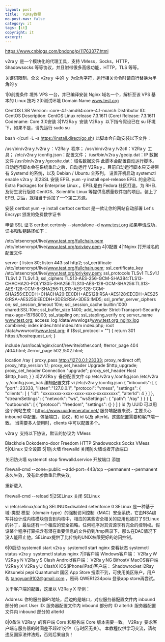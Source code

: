 ```yaml
---
layout: post
title:  V2Ray教程
no-post-nav: false
category: it
tags: [it]
copyright: it
excerpt: 
---
```


https://www.cnblogs.com/bndong/p/11763377.html


v2raｙ 是一个模块化的代理工具，支持 VMess，Socks，HTTP，Shadowsocks 等等协议，并且附带很多高级功能，HTTP，TLS 等等。

关键词限制，全文 v2raｙ 中的 ｙ 为全角字符，运行相关命令时请自行替换为半角的 y

1|0前提条件
境外 VPS 一台，并已编译安装 Nginx
域名一个，解析至该 VPS
基本的 Linux 技巧
2|0测试环境
Domain Name
www.test.org

CentOS
LSB Version:    :core-4.1-amd64:core-4.1-noarch
Distributor ID: CentOS
Description:    CentOS Linux release 7.3.1611 (Core)
Release:    7.3.1611
Codename:   Core
3|0安装
3|1V2Raｙ
安装 V2Raｙ
以下指令假设已在 su 环境下，如果不是，请先运行 sudo su

bash <(curl -L -s https://install.direct/go.sh)
此脚本会自动安装以下文件：

/usr/bin/v2raｙ/v2raｙ：V2Raｙ 程序；
/usr/bin/v2raｙ/v2ctl：V2Raｙ 工具；
/etc/v2raｙ/config.json：配置文件；
/usr/bin/v2raｙ/geoip.dat：IP 数据文件
/usr/bin/v2raｙ/geosite.dat：域名数据文件 此脚本会配置自动运行脚本。自动运行脚本会在系统重启之后，自动运行 V2Raｙ。目前自动运行脚本只支持带有 Systemd 的系统，以及 Debian / Ubuntu 全系列。
设置开机启动
systemctl enable v2raｙ
3|2SSL
安装 EPEL
yum -y install epel-release
EPEL 的全称叫 Extra Packages for Enterprise Linux 。EPEL是由 Fedora 社区打造，为 RHEL 及衍生发行版如 CentOS、Scientific Linux 等提供高质量软件包的项目。装上了 EPEL 之后，就相当于添加了一个第三方源。

安装 certbot
yum -y install certbot
certbot 是一款让你的网站自动部署 Let's Encrypt 颁发的免费数字证书

申请 SSL 证书
certbot certonly --standalone -d www.test.org
如果申请成功，证书和私钥路径如下：

/etc/letsencrypt/live/www.test.org/fullchain.pem
/etc/letsencrypt/live/www.test.org/privkey.pem
4|0配置
4|1Nginx
打开域名的配置文件

server {
  listen 80;
  listen 443 ssl http2;
  ssl_certificate /etc/letsencrypt/live/www.test.org/fullchain.pem;
  ssl_certificate_key /etc/letsencrypt/live/www.test.org/privkey.pem;
  ssl_protocols TLSv1 TLSv1.1 TLSv1.2 TLSv1.3;
  ssl_ciphers TLS13-AES-256-GCM-SHA384:TLS13-CHACHA20-POLY1305-SHA256:TLS13-AES-128-GCM-SHA256:TLS13-AES-128-CCM-8-SHA256:TLS13-AES-128-CCM-SHA256:EECDH+CHACHA20:EECDH+AES128:RSA+AES128:EECDH+AES256:RSA+AES256:EECDH+3DES:RSA+3DES:!MD5;
  ssl_prefer_server_ciphers on;
  ssl_session_timeout 10m;
  ssl_session_cache builtin:1000 shared:SSL:10m;
  ssl_buffer_size 1400;
  add_header Strict-Transport-Security max-age=15768000;
  ssl_stapling on;
  ssl_stapling_verify on;
  server_name www.test.org;
  access_log /data/wwwlogs/www.test.org_nginx.log combined;
  index index.html index.htm index.php;
  root /data/wwwroot/www.test.org;
  if ($ssl_protocol = "") { return 301 https://$host$request_uri; }

  include /usr/local/nginx/conf/rewrite/other.conf;
  #error_page 404 /404.html;
  #error_page 502 /502.html;

  location /ray {
    proxy_pass       http://127.0.0.1:23333;
    proxy_redirect             off;
    proxy_http_version         1.1;
    proxy_set_header Upgrade   $http_upgrade;
    proxy_set_header Connection "upgrade";
    proxy_set_header Host      $http_host;
  }
}
4|2V2Raｙ
备份配置文件
cp /etc/v2raｙ/config.json /etc/v2raｙ/config.json_bak
编辑配置文件
vi /etc/v2raｙ/config.json
{
  "inbounds": [
    {
      "port": 23333,
      "listen":"127.0.0.1",
      "protocol": "vmess",
      "settings": {
        "clients": [
          {
            "id": "xxxxxxxx-xxxx-xxxx-xxxx-xxxxxxxxx",
            "alterId": 4
          }
        ]
      },
      "streamSettings": {
        "network": "ws",
        "wsSettings": {
        "path": "/ray"
        }
      }
    }
  ],
  "outbounds": [
    {
      "protocol": "freedom",
      "settings": {}
    }
  ]
}
id 为 UUID 可以用这个网站生成：https://www.uuidgenerator.net/
服务端配置来说，主要关心 inbound 中配置，包括端口，协议，和 id 以及 alterId。这些配置需要和客户端一致。
当需要多人使用时，clients 中可以配置多个。

v2raｙ 支持以下协议，默认的协议为 VMess

Blackhole
Dokodemo-door
Freedom
HTTP
Shadowsocks
Socks
VMess
5|0Linux 安全设置
5|1防火墙 firewalld
关闭防火墙或者开放端口

关闭防火墙
systemctl stop firewalld.service
开放端口
添加

firewall-cmd --zone=public --add-port=443/tcp --permanent
--permanent 永久生效，没有此参数重启后失效。

重新载入

firewall-cmd --reload
5|2SELinux
关闭 SELinux

vi /etc/selinux/config
SELINUX=disabled
setenforce 0
SELinux 是一种基于 域-类型 模型（domain-type）的强制访问控制（MAC）安全系统，它由NSA编写并设计成内核模块包含到内核中，相应的某些安全相关的应用也被打了SELinux的补丁，最后还有一个相应的安全策略。任何程序对其资源享有完全的控制权。假设某个程序打算把含有潜在重要信息的文件扔到/tmp目录下，那么在DAC情况下没人能阻止他。SELinux提供了比传统的UNIX权限更好的访问控制。

6|0启动
systemctl start v2raｙ
systemctl start nginx
查看状态
systemctl status v2raｙ
systemctl status nginx
7|0客户端
Windows客户端：
V2RaｙW
V2RaｙN
V2RaｙS
Clash
Android客户端：
V2RaｙNG
BifrostV
MacOS客户端
V2RaｙX
V2RaｙU
ClashX
iOS(iPhone/iPad)客户端：
Shadowrocket
i2Ray
Kitsunebi
pepi
Quantumult
国区 App Store 搜索不到，可使用美区账户，用户名 tangyuan9102@gmail.com ，密码 QWER1234poiu 登录app store再尝试。

关于客户端的配置，这里以 V2RaｙX 举例：



Address: 你的服务器IP/地址，后边的是端口，对应服务器配置文件内 inbound 部分的 port
User ID: 服务器配置文件内 inbound 部分的 ID
alterId: 服务器配置文件内 inbound 部分的 alterId




8|0备注
V2Raｙ 的客户端 Core 和服务端 Core 版本需要一致。
V2Raｙ 要求客户端与服务器的时间差不超过1分钟（与时区无关）。
本教程仅供学习交流，请勿违反国家法律法规，否则后果自负！